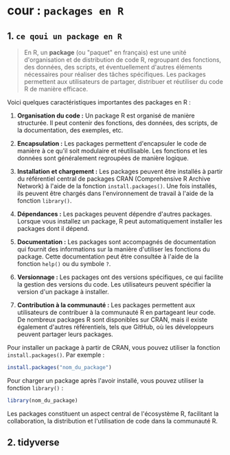 # cour : ``packages en R``

## 1. **``ce qoui un package en R``**

>En R, un **package** (ou "paquet" en français) est une unité d'organisation et de distribution de code R, regroupant des fonctions, des données, des scripts, et éventuellement d'autres éléments nécessaires pour réaliser des tâches spécifiques. Les packages permettent aux utilisateurs de partager, distribuer et réutiliser du code R de manière efficace.

Voici quelques caractéristiques importantes des packages en R :

1. **Organisation du code :** Un package R est organisé de manière structurée. Il peut contenir des fonctions, des données, des scripts, de la documentation, des exemples, etc.

2. **Encapsulation :** Les packages permettent d'encapsuler le code de manière à ce qu'il soit modulaire et réutilisable. Les fonctions et les données sont généralement regroupées de manière logique.

3. **Installation et chargement :** Les packages peuvent être installés à partir du référentiel central de packages CRAN (Comprehensive R Archive Network) à l'aide de la fonction `install.packages()`. Une fois installés, ils peuvent être chargés dans l'environnement de travail à l'aide de la fonction `library()`.

4. **Dépendances :** Les packages peuvent dépendre d'autres packages. Lorsque vous installez un package, R peut automatiquement installer les packages dont il dépend.

5. **Documentation :** Les packages sont accompagnés de documentation qui fournit des informations sur la manière d'utiliser les fonctions du package. Cette documentation peut être consultée à l'aide de la fonction `help()` ou du symbole `?`.

6. **Versionnage :** Les packages ont des versions spécifiques, ce qui facilite la gestion des versions du code. Les utilisateurs peuvent spécifier la version d'un package à installer.

7. **Contribution à la communauté :** Les packages permettent aux utilisateurs de contribuer à la communauté R en partageant leur code. De nombreux packages R sont disponibles sur CRAN, mais il existe également d'autres référentiels, tels que GitHub, où les développeurs peuvent partager leurs packages.

Pour installer un package à partir de CRAN, vous pouvez utiliser la fonction `install.packages()`. Par exemple :

```R
install.packages("nom_du_package")
```

Pour charger un package après l'avoir installé, vous pouvez utiliser la fonction `library()` :

```R
library(nom_du_package)
```

Les packages constituent un aspect central de l'écosystème R, facilitant la collaboration, la distribution et l'utilisation de code dans la communauté R.

## 2. tidyverse